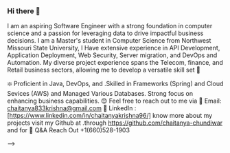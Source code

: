 ### Hi there 👋

 I am an aspiring Software Engineer with a strong foundation in computer science and a passion for leveraging data to drive impactful business decisions. I am a Master's student in Computer Science from Northwest Missouri State University, I Have extensive experience in API Development, Application Deployment, Web Security, Server migration, and DevOps and Automation. My diverse project experience spans the Telecom, finance, and Retail business sectors, allowing me to develop a versatile skill set 🚀

❇️ Proficient in Java, DevOps, and .Skilled in Frameworks (Spring) and Cloud Sevices (AWS) and Managed Various Databases. Strong focus on enhancing business capabilities.
😊 Feel free to reach out to me via 📍 Email: chaitanya833krishna@gmail.com 📍 LinkedIn : [https://www.linkedin.com/in/chaitanyakrishna96/] know more about my projects visit my Github at .through https://github.com/chaitanya-chundiwar and for 📍 Q&A Reach Out +1(660)528-1903


-->
